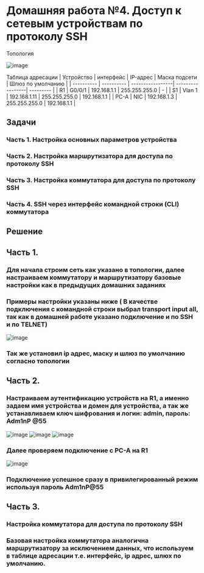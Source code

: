 # Домашняя работа №4. Доступ к сетевым устройствам по протоколу SSH
  Топология

![image](https://github.com/user-attachments/assets/3e3a3bd7-c022-43f2-8804-b3c853c16733)

Таблица адресации
| Устройство | интерфейс | IP-адрес | Маска подсети | Шлюз по умолчанию |
| ---------- | ---------- | -----------------| -----------------| --------- |
| R1 | G0/0/1 | 192.168.1.1 | 255.255.255.0 | - |
| S1 | Vlan 1 | 192.168.1.11 | 255.255.255.0 | 192.168.1.1 |
| PC-A | NIC | 192.168.1.3 | 255.255.255.0 | 192.168.1.1 |

## Задачи
### Часть 1. Настройка основных параметров устройства
### Часть 2. Настройка маршрутизатора для доступа по протоколу SSH
### Часть 3. Настройка коммутатора для доступа по протоколу SSH
### Часть 4. SSH через интерфейс командной строки (CLI) коммутатора

## Решение
## Часть 1.
### Для начала строим сеть как указано в топологии, далее настраиваем коммутатору и маршрутизатору базовые настройки как в предыдущих домашних заданиях
### Примеры настройки указаны ниже ( В качестве подключения с командной строки выбрал transport input all, так как в домашней работе указано подключение и по SSH и по TELNET)
![image](https://github.com/user-attachments/assets/ff02f3ff-5f00-4b58-9a06-4f0a69644078)
### Так же установил ip адрес, маску и шлюз по умолчанию согласно топологии
## Часть 2.
### Настраиваем аутентификацию устройств на R1, а именно задаем имя устройства и домен для устройства, а так же устанавливаем ключ шифрования и логин: admin, пароль: Adm1nP @55 
![image](https://github.com/user-attachments/assets/7a0bd1c2-9665-44f1-ab29-579324a6b1f9)
![image](https://github.com/user-attachments/assets/17d5db55-8b84-4254-87a7-ef631c051931)
![image](https://github.com/user-attachments/assets/8f91fd66-a082-4988-be68-571b8f9c3382)


### Далее проверяем подключение с PC-A на R1 
![image](https://github.com/user-attachments/assets/d9917037-5d8d-4deb-8c0b-437a9b849e44)
### Подключение успешное сразу в привилегированный режим используя пароль Adm1nP@55
## Часть 3.
### Настройка коммутатора для доступа по протоколу SSH
### Базовая настройка коммутатора аналогична маршрутизатору за исключением данных, что используем в таблице адресации т.е. интерфейс, ip адрес, шлюх по умолчанию.

